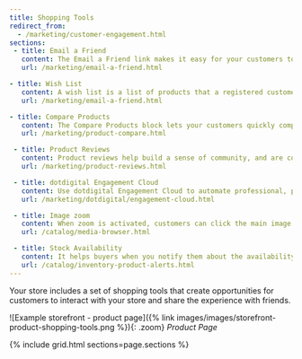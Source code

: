 ```yaml
---
title: Shopping Tools
redirect_from:
  - /marketing/customer-engagement.html
sections:
 - title: Email a Friend
   content: The Email a Friend link makes it easy for your customers to share links to products with their friends.
   url: /marketing/email-a-friend.html

- title: Wish List
   content: A wish list is a list of products that a registered customer can share with friends, or save to transfer to the cart at a later date
   url: /marketing/email-a-friend.html

- title: Compare Products
   content: The Compare Products block lets your customers quickly compare the features of one product with another.
   url: /marketing/product-compare.html

 - title: Product Reviews
   content: Product reviews help build a sense of community, and are considered to be more credible than any advertising money can buy.
   url: /marketing/product-reviews.html

 - title: dotdigital Engagement Cloud
   content: Use dotdigital Engagement Cloud to automate professional, personalized communications and generate reports using data from your Magento store.
   url: /marketing/dotdigital/engagement-cloud.html

 - title: Image zoom
   content: When zoom is activated, customers can click the main image and move the cursor around to magnify different parts of the image.
   url: /catalog/media-browser.html

 - title: Stock Availability
   content: It helps buyers when you notify them about the availability of a product, and can result in increased sales. You can create the "Notify me when this product is in stock" link for every product that is out of stock.
   url: /catalog/inventory-product-alerts.html
---
```


Your store includes a set of shopping tools that create opportunities for customers to interact with your store and share the experience with friends.

![Example storefront - product page]({% link images/images/storefront-product-shopping-tools.png %}){: .zoom}
_Product Page_

{% include grid.html sections=page.sections %}
